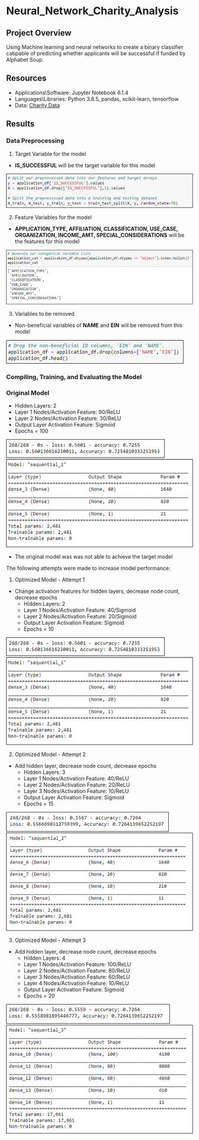 # Neural_Network_Charity_Analysis

## Project Overview

Using Machine learning and neural networks to create a binary classifier cabpable of predicting whether applicants will be successful if funded by Alphabet Soup.

## Resources

- Applications\Software: Jupyter Notebook 6.1.4
- Languages\Libraries: Python 3.8.5, pandas, scikit-learn, tensorflow
- Data: [Charity Data](charity_data.csv)

## Results

### Data Preprocessing

1. Target Variable for the model

- **IS_SUCCESSFUL** will be the target variable for this model

<img src="Resources/target_variable.PNG"/>

2. Feature Variables for the model

- **APPLICATION_TYPE, AFFILIATION, CLASSIFICATION, USE_CASE, ORGANIZATION, INCOME_AMT, SPECIAL_CONSIDERATIONS** will be the features for this model

<img src="Resources/feature_variables.PNG"/> 

3. Variables to be removed

- Non-beneficial variables of **NAME** and **EIN** will be removed from this model

<img src="Resources/removed_variables.PNG"/> 

### Compiling, Training, and Evaluating the Model

### Original Model

- Hidden Layers: 2
- Layer 1 Nodes/Activation Feature: 90/ReLU
- Layer 2 Nodes/Activation Feature: 30/ReLU
- Output Layer Activation Feature: Sigmoid
- Epochs = 100

<img src="Resources/attempt_1.PNG"/>
<img src="Resources/attempt_1_summary.PNG"/>

- The original model was was not able to achieve the target model 

The following attempts were made to increase model performance: 

1. Optimized Model - Attempt 1

- Change activation features for hidden layers, decrease node count, decrease epochs
	- Hidden Layers: 2
	- Layer 1 Nodes/Activation Feature: 40/Sigmoid
	- Layer 2 Nodes/Activation Feature: 20/Sigmoid
	- Output Layer Activation Feature: Sigmoid
	- Epochs = 10

<img src="Resources/attempt_1.PNG"/>
<img src="Resources/attempt_1_summary.PNG"/>

2. Optimized Model - Attempt 2

- Add hidden layer, decrease node count, decrease epochs
	- Hidden Layers: 3
	- Layer 1 Nodes/Activation Feature: 40/ReLU
	- Layer 2 Nodes/Activation Feature: 20/ReLU
	- Layer 3 Nodes/Activation Feature: 10/ReLU
	- Output Layer Activation Feature: Sigmoid
	- Epochs = 15

<img src="Resources/attempt_2.PNG"/>
<img src="Resources/attempt_2_summary.PNG"/>

3. Optimized Model - Attempt 3

- Add hidden layer, decrease node count, decrease epochs
	- Hidden Layers: 4
	- Layer 1 Nodes/Activation Feature: 100/ReLU
	- Layer 2 Nodes/Activation Feature: 80/ReLU
	- Layer 3 Nodes/Activation Feature: 60/ReLU
	- Layer 4 Nodes/Activation Feature: 10/ReLU
	- Output Layer Activation Feature: Sigmoid
	- Epochs = 20

<img src="Resources/attempt_3.PNG"/>
<img src="Resources/attempt_3_summary.PNG"/>